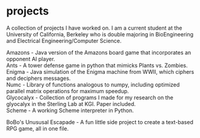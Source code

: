 # projects
A collection of projects I have worked on.
I am a current student at the University of California, Berkeley who is double majoring in BioEngineering and Electrical Engineering/Computer Science.

Amazons - Java version of the Amazons board game that incorporates an opponent AI player. \
Ants - A tower defense game in python that mimicks Plants vs. Zombies. \
Enigma - Java simulation of the Enigma machine from WWII, which ciphers and deciphers messages. \
Numc - Library of functions analogous to numpy, including optimized parallel matrix operations for maximum speedup. \
Glycocalyx - Collection of programs I made for my research on the glyocalyx in the Sterling Lab at KGI. Paper included. \
Scheme - A working Scheme interpreter in Python.

BoBo's Unususal Escapade - A fun little side project to create a text-based RPG game, all in one file. 
